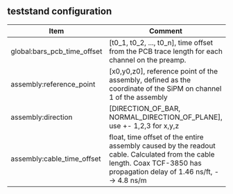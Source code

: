 ## teststand configuration

| Item | Comment |
| -------- | ------- |
| global:bars_pcb_time_offset | \[t0_1, t0_2, ..., t0_n\], time offset from the PCB trace length for each channel on the preamp.|
| assembly:reference_point | \[x0,y0,z0\], reference point of the assembly, defined as the coordinate of the SiPM on channel 1 of the assembly|
| assembly:direction | \[DIRECTION_OF_BAR, NORMAL_DIRECTION_OF_PLANE\], use +\- 1,2,3 for x,y,z|
| assembly:cable_time_offset | float, time offset of the entire assembly caused by the readout cable. Calculated from the cable length. Coax TCF-3850 has propagation delay of 1.46 ns/ft, --> 4.8 ns/m|
